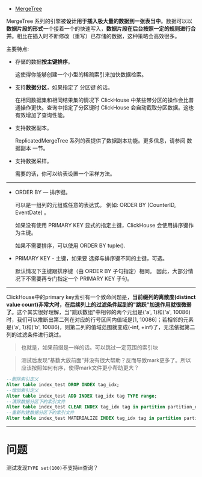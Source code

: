 - [MergeTree](https://clickhouse.tech/docs/zh/engines/table-engines/mergetree-family/mergetree/)


MergeTree 系列的引擎被**设计用于插入极大量的数据到一张表当中**。数据可以以**数据片段的形式**一个接着一个的快速写入，**数据片段在后台按照一定的规则进行合并**。相比在插入时不断修改（重写）已存储的数据，这种策略会高效很多。

主要特点:

- 存储的数据**按主键排序**。

    这使得你能够创建一个小型的稀疏索引来加快数据检索。


- 支持**数据分区**，如果指定了 分区键 的话。

    在相同数据集和相同结果集的情况下 ClickHouse 中某些带分区的操作会比普通操作更快。查询中指定了分区键时 ClickHouse 会自动截取分区数据。这也有效增加了查询性能。

- 支持数据副本。

    ReplicatedMergeTree 系列的表提供了数据副本功能。更多信息，请参阅 数据副本 一节。

- 支持数据采样。

    需要的话，你可以给表设置一个采样方法。

---

- ORDER BY — 排序键。

    可以是一组列的元组或任意的表达式。 例如: ORDER BY (CounterID, EventDate) 。

    如果没有使用 PRIMARY KEY 显式的指定主键，ClickHouse 会使用排序键作为主键。

    如果不需要排序，可以使用 ORDER BY tuple().

- PRIMARY KEY - 主键，如果要 选择与排序键不同的主键，可选。

    默认情况下主键跟排序键（由 ORDER BY 子句指定）相同。
因此，大部分情况下不需要再专门指定一个 PRIMARY KEY 子句。





---

ClickHouse中的primary key索引有一个致命问题是，**当前缀列的离散度(distinct value count)非常大时，在后续列上的过滤条件起到的"跳跃"加速作用就很微弱了**。这个其实很好理解，当"跳跃数组"中相邻的两个元组是('a', 1)和('a', 10086)时，我们可以推断出第二列在对应的行号区间内值域是[1, 10086]；若相邻的元素是('a', 1)和('b', 10086)，则第二列的值域范围就变成(-inf, +inf)了，无法依据第二列的过滤条件进行跳过。

> 也就是，如果前缀是一样的话。可以跳过一定范围的索引块

> 测试后发现“基数大放前面”并没有很大帮助？反而导致mark更多了。所以应该按照如何有序，使得mark文件更小帮助更大？

```sql
--删除索引定义
Alter table index_test DROP INDEX tag_idx;
--增加索引定义
Alter table index_test ADD INDEX tag_idx tag TYPE range;
--清除数据分区下的索引文件
Alter table index_test CLEAR INDEX tag_idx tag in partition partition_expr;
--重新构建数据分区下的索引文件
Alter table index_test MATERIALIZE INDEX tag_idx tag in partition partition_expr;
```


---
# 问题

测试发现`TYPE set(100)`不支持in查询？
